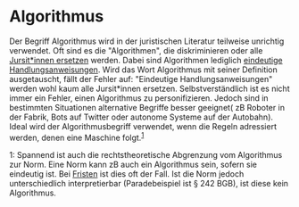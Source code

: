 
# Algorithmus
Der Begriff Algorithmus wird in der juristischen Literatur teilweise unrichtig verwendet. Oft sind es die "Algorithmen", die diskriminieren oder alle [Jursit*innen ersetzen](https://www.deutschlandfunk.de/digitalisierung-in-der-justiz-wie-algorithmen-juristen.724.de.html?dram:article_id=450642) werden. Dabei sind Algorithmen lediglich [eindeutige Handlungsanweisungen](https://de.wikipedia.org/wiki/Algorithmus). Wird das Wort Algorithmus mit seiner Definition ausgetauscht, fällt der Fehler auf: "Eindeutige Handlungsanweisungen" werden wohl kaum alle Jursit*innen ersetzen. Selbstverständlich ist es nicht immer ein Fehler, einen Algorithmus zu personifizieren. Jedoch sind in bestimmten Situationen alternative Begriffe besser geeignet( zB Roboter in der Fabrik, Bots auf Twitter oder autonome Systeme auf der Autobahn). Ideal wird der Algorithmusbegriff verwendet, wenn die Regeln adressiert werden, denen eine Maschine folgt.<sup>[1](#myfootnote1)</sup>

<a name="myfootnote1">1</a>: Spannend ist auch die rechtstheoretische Abgrenzung vom Algorithmus zur Norm. Eine Norm kann zB auch ein Algorithmus sein, sofern sie eindeutig ist. Bei [Fristen](https://github.com/not-a-lawyer/LegalStatuteOfLimitationsCalculator) ist dies oft der Fall. Ist die Norm jedoch unterschiedlich interpretierbar (Paradebeispiel ist § 242 BGB), ist diese kein Algorithmus.



